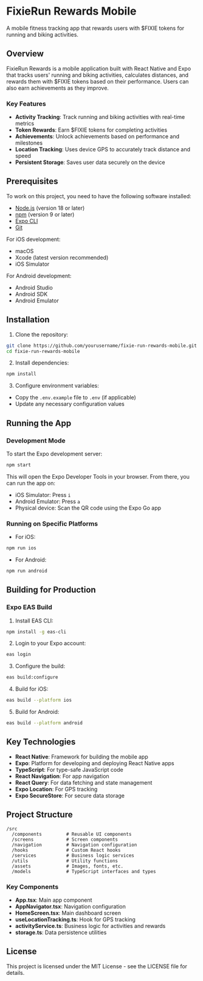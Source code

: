 # FixieRun Rewards Mobile

A mobile fitness tracking app that rewards users with $FIXIE tokens for running and biking activities.

## Overview

FixieRun Rewards is a mobile application built with React Native and Expo that tracks users' running and biking activities, calculates distances, and rewards them with $FIXIE tokens based on their performance. Users can also earn achievements as they improve.

### Key Features

- **Activity Tracking**: Track running and biking activities with real-time metrics
- **Token Rewards**: Earn $FIXIE tokens for completing activities
- **Achievements**: Unlock achievements based on performance and milestones
- **Location Tracking**: Uses device GPS to accurately track distance and speed
- **Persistent Storage**: Saves user data securely on the device

## Prerequisites

To work on this project, you need to have the following software installed:

- [Node.js](https://nodejs.org/) (version 18 or later)
- [npm](https://www.npmjs.com/) (version 9 or later)
- [Expo CLI](https://docs.expo.dev/get-started/installation/)
- [Git](https://git-scm.com/)

For iOS development:
- macOS
- Xcode (latest version recommended)
- iOS Simulator

For Android development:
- Android Studio
- Android SDK
- Android Emulator

## Installation

1. Clone the repository:
```bash
git clone https://github.com/yourusername/fixie-run-rewards-mobile.git
cd fixie-run-rewards-mobile
```

2. Install dependencies:
```bash
npm install
```

3. Configure environment variables:
- Copy the `.env.example` file to `.env` (if applicable)
- Update any necessary configuration values

## Running the App

### Development Mode

To start the Expo development server:

```bash
npm start
```

This will open the Expo Developer Tools in your browser. From there, you can run the app on:

- iOS Simulator: Press `i`
- Android Emulator: Press `a`
- Physical device: Scan the QR code using the Expo Go app

### Running on Specific Platforms

- For iOS:
```bash
npm run ios
```

- For Android:
```bash
npm run android
```

## Building for Production

### Expo EAS Build

1. Install EAS CLI:
```bash
npm install -g eas-cli
```

2. Login to your Expo account:
```bash
eas login
```

3. Configure the build:
```bash
eas build:configure
```

4. Build for iOS:
```bash
eas build --platform ios
```

5. Build for Android:
```bash
eas build --platform android
```

## Key Technologies

- **React Native**: Framework for building the mobile app
- **Expo**: Platform for developing and deploying React Native apps
- **TypeScript**: For type-safe JavaScript code
- **React Navigation**: For app navigation
- **React Query**: For data fetching and state management
- **Expo Location**: For GPS tracking
- **Expo SecureStore**: For secure data storage

## Project Structure

```
/src
  /components         # Reusable UI components
  /screens            # Screen components
  /navigation         # Navigation configuration
  /hooks              # Custom React hooks
  /services           # Business logic services
  /utils              # Utility functions
  /assets             # Images, fonts, etc.
  /models             # TypeScript interfaces and types
```

### Key Components

- **App.tsx**: Main app component
- **AppNavigator.tsx**: Navigation configuration
- **HomeScreen.tsx**: Main dashboard screen
- **useLocationTracking.ts**: Hook for GPS tracking
- **activityService.ts**: Business logic for activities and rewards
- **storage.ts**: Data persistence utilities

## License

This project is licensed under the MIT License - see the LICENSE file for details.

